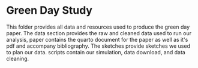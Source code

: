 # Green Day Study
This folder provides all data and resources used to produce the green day paper. The data section provides the raw and cleaned data used to run our analysis, paper contains the quarto document for the paper as well as it's pdf and accompany bibliography. The sketches provide sketches we used to plan our data. scripts contain our simulation, data download, and data cleaning.
